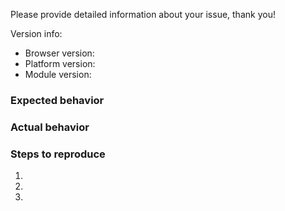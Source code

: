 Please provide detailed information about your issue, thank you!

Version info: 
- Browser version: 
- Platform version: 
- Module version: 

### Expected behavior

### Actual behavior

### Steps to reproduce
1.
2.
3.
